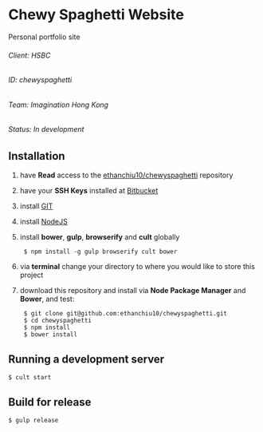 # Chewy Spaghetti Website

Personal portfolio site

###### Client: HSBC
###### ID: chewyspaghetti
###### Team: Imagination Hong Kong
###### Status: In development

## Installation

1. have **Read** access to the [ethanchiu10/chewyspaghetti](https://github.com/ethanchiu10/chewyspaghetti) repository

1. have your **SSH Keys** installed at [Bitbucket](https://github.com/)

1. install [GIT](http://git-scm.com/)

1. install [NodeJS](http://nodejs.org/)

1. install **bower**, **gulp**, **browserify** and **cult** globally

        $ npm install -g gulp browserify cult bower

1. via **terminal** change your directory to where you would like to store this project

1. download this repository and install via **Node Package Manager** and **Bower**, and test:

        $ git clone git@github.com:ethanchiu10/chewyspaghetti.git
        $ cd chewyspaghetti
        $ npm install
        $ bower install


## Running a development server
    $ cult start

## Build for release
    $ gulp release
